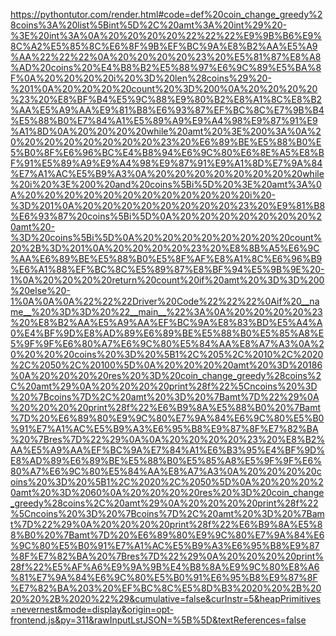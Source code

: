 <!--
    File: coin_change_greedy.md
    Created Time: 2024-01-05
    Author: krahets (krahets@163.com)
--->

<!-- [file]{coin_change_greedy}-[class]{}-[func]{coin_change_greedy} -->
https://pythontutor.com/render.html#code=def%20coin_change_greedy%28coins%3A%20list%5Bint%5D%2C%20amt%3A%20int%29%20-%3E%20int%3A%0A%20%20%20%20%22%22%22%E9%9B%B6%E9%8C%A2%E5%85%8C%E6%8F%9B%EF%BC%9A%E8%B2%AA%E5%A9%AA%22%22%22%0A%20%20%20%20%23%20%E5%81%87%E8%A8%AD%20coins%20%E4%B8%B2%E5%88%97%E6%9C%89%E5%BA%8F%0A%20%20%20%20i%20%3D%20len%28coins%29%20-%201%0A%20%20%20%20count%20%3D%200%0A%20%20%20%20%23%20%E8%BF%B4%E5%9C%88%E9%80%B2%E8%A1%8C%E8%B2%AA%E5%A9%AA%E9%81%B8%E6%93%87%EF%BC%8C%E7%9B%B4%E5%88%B0%E7%84%A1%E5%89%A9%E9%A4%98%E9%87%91%E9%A1%8D%0A%20%20%20%20while%20amt%20%3E%200%3A%0A%20%20%20%20%20%20%20%20%23%20%E6%89%BE%E5%88%B0%E5%B0%8F%E6%96%BC%E4%B8%94%E6%9C%80%E6%8E%A5%E8%BF%91%E5%89%A9%E9%A4%98%E9%87%91%E9%A1%8D%E7%9A%84%E7%A1%AC%E5%B9%A3%0A%20%20%20%20%20%20%20%20while%20i%20%3E%200%20and%20coins%5Bi%5D%20%3E%20amt%3A%0A%20%20%20%20%20%20%20%20%20%20%20%20i%20-%3D%201%0A%20%20%20%20%20%20%20%20%23%20%E9%81%B8%E6%93%87%20coins%5Bi%5D%0A%20%20%20%20%20%20%20%20amt%20-%3D%20coins%5Bi%5D%0A%20%20%20%20%20%20%20%20count%20%2B%3D%201%0A%20%20%20%20%23%20%E8%8B%A5%E6%9C%AA%E6%89%BE%E5%88%B0%E5%8F%AF%E8%A1%8C%E6%96%B9%E6%A1%88%EF%BC%8C%E5%89%87%E8%BF%94%E5%9B%9E%20-1%0A%20%20%20%20return%20count%20if%20amt%20%3D%3D%200%20else%20-1%0A%0A%0A%22%22%22Driver%20Code%22%22%22%0Aif%20__name__%20%3D%3D%20%22__main__%22%3A%0A%20%20%20%20%23%20%E8%B2%AA%E5%A9%AA%EF%BC%9A%E8%83%BD%E5%A4%A0%E4%BF%9D%E8%AD%89%E6%89%BE%E5%88%B0%E5%85%A8%E5%9F%9F%E6%80%A7%E6%9C%80%E5%84%AA%E8%A7%A3%0A%20%20%20%20coins%20%3D%20%5B1%2C%205%2C%2010%2C%2020%2C%2050%2C%20100%5D%0A%20%20%20%20amt%20%3D%20186%0A%20%20%20%20res%20%3D%20coin_change_greedy%28coins%2C%20amt%29%0A%20%20%20%20print%28f%22%5Cncoins%20%3D%20%7Bcoins%7D%2C%20amt%20%3D%20%7Bamt%7D%22%29%0A%20%20%20%20print%28f%22%E6%B9%8A%E5%88%B0%20%7Bamt%7D%20%E6%89%80%E9%9C%80%E7%9A%84%E6%9C%80%E5%B0%91%E7%A1%AC%E5%B9%A3%E6%95%B8%E9%87%8F%E7%82%BA%20%7Bres%7D%22%29%0A%0A%20%20%20%20%23%20%E8%B2%AA%E5%A9%AA%EF%BC%9A%E7%84%A1%E6%B3%95%E4%BF%9D%E8%AD%89%E6%89%BE%E5%88%B0%E5%85%A8%E5%9F%9F%E6%80%A7%E6%9C%80%E5%84%AA%E8%A7%A3%0A%20%20%20%20coins%20%3D%20%5B1%2C%2020%2C%2050%5D%0A%20%20%20%20amt%20%3D%2060%0A%20%20%20%20res%20%3D%20coin_change_greedy%28coins%2C%20amt%29%0A%20%20%20%20print%28f%22%5Cncoins%20%3D%20%7Bcoins%7D%2C%20amt%20%3D%20%7Bamt%7D%22%29%0A%20%20%20%20print%28f%22%E6%B9%8A%E5%88%B0%20%7Bamt%7D%20%E6%89%80%E9%9C%80%E7%9A%84%E6%9C%80%E5%B0%91%E7%A1%AC%E5%B9%A3%E6%95%B8%E9%87%8F%E7%82%BA%20%7Bres%7D%22%29%0A%20%20%20%20print%28f%22%E5%AF%A6%E9%9A%9B%E4%B8%8A%E9%9C%80%E8%A6%81%E7%9A%84%E6%9C%80%E5%B0%91%E6%95%B8%E9%87%8F%E7%82%BA%203%20%EF%BC%8C%E5%8D%B3%2020%20%2B%2020%20%2B%2020%22%29&cumulative=false&curInstr=5&heapPrimitives=nevernest&mode=display&origin=opt-frontend.js&py=311&rawInputLstJSON=%5B%5D&textReferences=false
